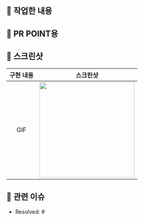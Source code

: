 ## 🌱 작업한 내용

<!-- 아래 리스트를 지우고, 작업 내용을 적어주세요. -->


## 🌿 PR POINT용


## 📸 스크린샷

<!-- 작업한 화면이 있다면 스크린 샷으로 첨부해주세요. -->

|    구현 내용    |   스크린샷   |
| :-------------: | :----------: |
| GIF | <img src = "" width ="250">|


## 📮 관련 이슈

<!-- 작업한 이슈번호를 # 뒤에 붙여주세요. -->

- Resolved: #
